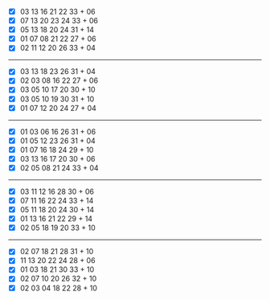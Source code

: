 - [x] 03 13 16 21 22 33 + 06
- [x] 07 13 20 23 24 33 + 06
- [x] 05 13 18 20 24 31 + 14
- [x] 01 07 08 21 22 27 + 06
- [x] 02 11 12 20 26 33 + 04
***
- [x] 03 13 18 23 26 31 + 04
- [x] 02 03 08 16 22 27 + 06
- [x] 03 05 10 17 20 30 + 10
- [x] 03 05 10 19 30 31 + 10
- [x] 01 07 12 20 24 27 + 04
***
- [x] 01 03 06 16 26 31 + 06
- [x] 01 05 12 23 26 31 + 04
- [x] 01 07 16 18 24 29 + 10
- [x] 03 13 16 17 20 30 + 06
- [x] 02 05 08 21 24 33 + 04
***
- [x] 03 11 12 16 28 30 + 06
- [x] 07 11 16 22 24 33 + 14
- [x] 05 11 18 20 24 30 + 14
- [x] 01 13 16 21 22 29 + 14
- [x] 02 05 18 19 20 33 + 10
***
- [x] 02 07 18 21 28 31 + 10
- [x] 11 13 20 22 24 28 + 06
- [x] 01 03 18 21 30 33 + 10
- [x] 02 07 10 20 26 32 + 10
- [x] 02 03 04 18 22 28 + 10
